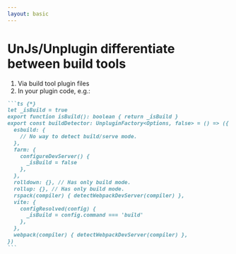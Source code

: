 ```yaml
---
layout: basic
---
```


<h1>
    <logos:unjs class="baseColor mr-2" />UnJs/Unplugin differentiate between build tools
</h1>

1. Via build tool plugin files
2. In your plugin code, e.g.:

````md magic-move {lines: true}
```ts {*}
let _isBuild = true
export function isBuild(): boolean { return _isBuild }
export const buildDetector: UnpluginFactory<Options, false> = () => ({
  esbuild: {
    // No way to detect build/serve mode.
  },
  farm: {
    configureDevServer() {
      _isBuild = false
    },
  },
  rolldown: {}, // Has only build mode.
  rollup: {}, // Has only build mode.
  rspack(compiler) { detectWebpackDevServer(compiler) },
  vite: {
    configResolved(config) {
      _isBuild = config.command === 'build'
    },
  },
  webpack(compiler) { detectWebpackDevServer(compiler) },
})
```
````

<!--
In any `src/plugin/foo.ts` file.
-->
